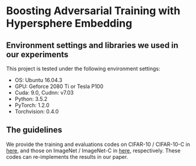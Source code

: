 # Boosting Adversarial Training with Hypersphere Embedding

## Environment settings and libraries we used in our experiments

This project is tested under the following environment settings:
- OS: Ubuntu 16.04.3
- GPU: Geforce 2080 Ti or Tesla P100
- Cuda: 9.0, Cudnn: v7.03
- Python: 3.5.2
- PyTorch: 1.2.0
- Torchvision: 0.4.0

## The guidelines

We provide the training and evaluations codes on CIFAR-10 / CIFAR-10-C in [here](https://github.com/ShawnXYang/Hypersphere-Embedding-Defense/tree/master/CIFAR-10), and those on ImageNet / ImageNet-C in [here](https://github.com/ShawnXYang/Hypersphere-Embedding-Defense/tree/master/ImageNet), respectively. These codes can re-implements the results in our paper.
